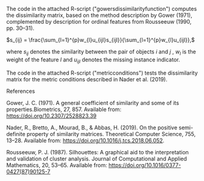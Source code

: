 The code in the attached R-script ("gowersdissimilarityfunction") computes the dissimilarity matrix, based on the method description by Gower (1971), complemented by description for ordinal features from Rousseeuw
(1990, pp. 30–31).  

$s_{ij} = \frac{\sum_{l=1}^{p}w_{l}u_{ijl}s_{ijl}}{\sum_{l=1}^{p}w_{l}u_{ijl}},$

where $s_{ij}$ denotes the similarity between the pair of objects $i$ and $j$ , $w_l$ is the weight of the feature $l$ and $u_{ijl}$ denotes the missing instance indicator.

The code in the attached R-script ("metricconditions")  tests the dissimilarity matrix for the metric conditions described in Nader et al. (2019).

References 

Gower, J. C. (1971). A general coefficient of similarity and some of its properties.Biometrics, 27, 857. Available from: https://doi.org/10.2307/2528823.39

Nader, R., Bretto, A., Mourad, B., & Abbas, H. (2019). On the positive semi-definite property of similarity matrices. Theoretical Computer Science, 755, 13–28. Available from: https://doi.org/10.1016/j.tcs.2018.06.052.

Rousseeuw, P. J. (1987). Silhouettes: A graphical aid to the interpretation and validation of cluster analysis. Journal of Computational and Applied Mathematics, 20, 53–65. Available from: https://doi.org/10.1016/0377-0427(87)90125-7

